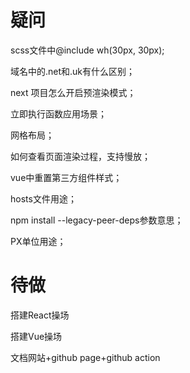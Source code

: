 # 疑问

scss文件中@include wh(30px, 30px);

域名中的.net和.uk有什么区别；

next 项目怎么开启预渲染模式；

立即执行函数应用场景；

网格布局；

如何查看页面渲染过程，支持慢放；

vue中重置第三方组件样式；

hosts文件用途；

npm install --legacy-peer-deps参数意思；

PX单位用途；

# 待做

搭建React操场

搭建Vue操场

文档网站+github page+github action